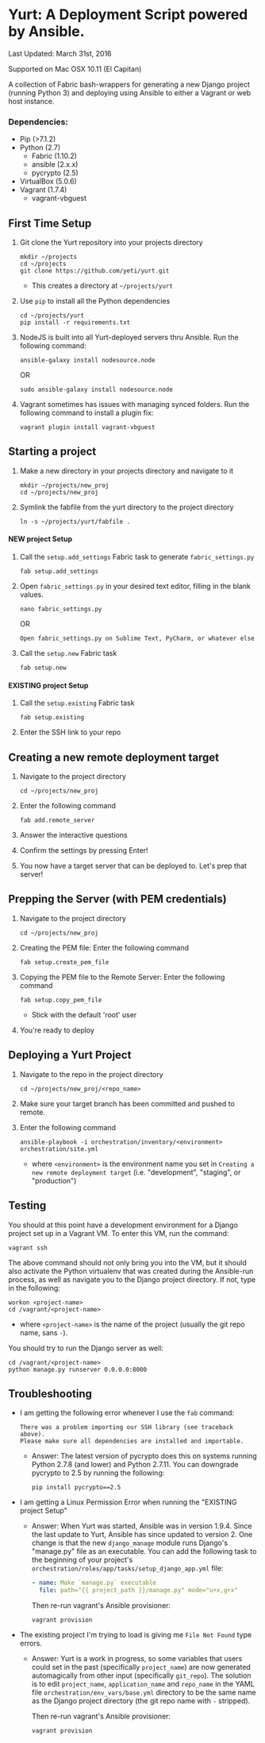 # Yurt: A Deployment Script powered by Ansible.

Last Updated: March 31st, 2016

Supported on Mac OSX 10.11 (El Capitan)

A collection of Fabric bash-wrappers for generating a new Django project (running Python 3) and
deploying using Ansible to either a Vagrant or web host instance.

### Dependencies:
- Pip (>7.1.2)
- Python (2.7)
    - Fabric (1.10.2)
    - ansible (2.x.x)
    - pycrypto (2.5)
- VirtualBox (5.0.6)
- Vagrant (1.7.4)
    - vagrant-vbguest

## First Time Setup

1. Git clone the Yurt repository into your projects directory
    ```
    mkdir ~/projects
    cd ~/projects
    git clone https://github.com/yeti/yurt.git
    ```
    - This creates a directory at `~/projects/yurt`

2. Use `pip` to install all the Python dependencies
    ```
    cd ~/projects/yurt
    pip install -r requirements.txt
    ```

3. NodeJS is built into all Yurt-deployed servers thru Ansible. Run the following command:
    ```
    ansible-galaxy install nodesource.node
    ```
    OR
    ```
    sudo ansible-galaxy install nodesource.node
    ```

4. Vagrant sometimes has issues with managing synced folders. Run the following command to install a plugin fix:
    ```
    vagrant plugin install vagrant-vbguest
    ```

## Starting a project

1. Make a new directory in your projects directory and navigate to it

    ```
    mkdir ~/projects/new_proj
    cd ~/projects/new_proj
    ```
2. Symlink the fabfile from the yurt directory to the project directory

    ```
    ln -s ~/projects/yurt/fabfile .
    ```

#### NEW project Setup

1. Call the `setup.add_settings` Fabric task to generate `fabric_settings.py`

   ```
   fab setup.add_settings
   ```
   
2. Open `fabric_settings.py` in your desired text editor, filling in the blank values.

   ```
   nano fabric_settings.py
   ```
   
   OR
   
   ```
   Open fabric_settings.py on Sublime Text, PyCharm, or whatever else
   ```
   
3. Call the `setup.new` Fabric task

   ```
   fab setup.new
   ```

#### EXISTING project Setup

1. Call the `setup.existing` Fabric task

   ```
   fab setup.existing
   ```
2. Enter the SSH link to your repo

## Creating a new remote deployment target

1. Navigate to the project directory

    ```
    cd ~/projects/new_proj
    ```
    
2. Enter the following command

    ```
    fab add.remote_server
    ```

3. Answer the interactive questions

4. Confirm the settings by pressing Enter!

5. You now have a target server that can be deployed to. Let's prep that server!

## Prepping the Server (with PEM credentials)

1. Navigate to the project directory

    ```
    cd ~/projects/new_proj
    ```

2. Creating the PEM file: Enter the following command

    ```
    fab setup.create_pem_file
    ```

3. Copying the PEM file to the Remote Server: Enter the following command

    ```
    fab setup.copy_pem_file
    ```
    * Stick with the default 'root' user

4. You're ready to deploy

## Deploying a Yurt Project

1. Navigate to the repo in the project directory
   
   ```
   cd ~/projects/new_proj/<repo_name>
   ```

2. Make sure your target branch has been committed and pushed to remote.
   
3. Enter the following command

   ```
   ansible-playbook -i orchestration/inventory/<environment> orchestration/site.yml
   ```
   
   * where `<environment>` is the environment name you set in `Creating a new remote deployment target` (i.e. "development", "staging", or "production")

## Testing

You should at this point have a development environment for a Django project set up in a Vagrant VM.
To enter this VM, run the command:

```
vagrant ssh
```

The above command should not only bring you into the VM, but it should also activate the Python virtualenv that was
created during the Ansible-run process, as well as navigate you to the Django project directory. If not, type in the following:

```
workon <project-name>
cd /vagrant/<project-name>
```
- where `<project-name>` is the name of the project (usually the git repo name, sans `-`).

You should try to run the Django server as well:

```
cd /vagrant/<project-name>
python manage.py runserver 0.0.0.0:8000
```

## Troubleshooting

- I am getting the following error whenever I use the `fab` command:
  ```
  There was a problem importing our SSH library (see traceback above).
  Please make sure all dependencies are installed and importable.
  ```
  - Answer: The latest version of pycrypto does this on systems running
    Python 2.7.8 (and lower) and Python 2.7.11. You can downgrade pycrypto to 2.5 by
    running the following:

    ```
    pip install pycrypto==2.5
    ```

- I am getting a Linux Permission Error when running the "EXISTING project Setup"
  - Answer: When Yurt was started, Ansible was in version 1.9.4. Since the last update to Yurt, Ansible has since
    updated to version 2. One change is that the new `django_manage` module runs Django's "manage.py" file
    as an executable. You can add the following task to the beginning of your project's
    `orchestration/roles/app/tasks/setup_django_app.yml` file:

    ```yaml
    - name: Make `manage.py` executable
      file: path="{{ project_path }}/manage.py" mode="u+x,g+x"
    ```
    
    Then re-run vagrant's Ansible provisioner:
    
    ```
    vagrant provision
    ```

- The existing project I'm trying to load is giving me `File Not Found` type errors.
  - Answer: Yurt is a work in progress, so some variables that users could set in the past (specifically `project_name`)
    are now generated automagically from other input (specifically `git_repo`). The solution is to edit `project_name`,
    `application_name` and `repo_name` in the YAML file `orchestration/env_vars/base.yml` directory to be the same name
    as the Django project directory (the git repo name with `-` stripped).

    Then re-run vagrant's Ansible provisioner:    

    ```
    vagrant provision
    ```

